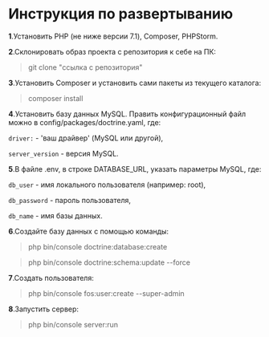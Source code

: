 
Инструкция по развертыванию
=============================================

**1**.Установить PHP (не ниже версии 7.1), Composer, PHPStorm.

**2**.Склонировать образ проекта с репозитория к себе на ПК:
>git clone "ссылка с репозитория"

**3**.Установить Composer и установить сами пакеты из текущего каталога:
>composer install

**4**.Установить базу данных MySQL. Править конфигурационный файл можно в config/packages/doctrine.yaml,
где:

`driver:` - 'ваш драйвер' (MySQL или другой),

`server_version` - версия MySQL.

**5**.В файле .env, в строке DATABASE_URL, указать параметры MySQL, где:

`db_user` - имя локального пользователя (например: root),

`db_password` - пароль пользователя,

`db_name` - имя базы данных.

**6**.Создайте базу данных с помощью команды:
>php bin/console doctrine:database:create

>php bin/console doctrine:schema:update --force

**7**.Создать пользователя:
>php bin/console fos:user:create --super-admin

**8**.Запустить сервер:
>php bin/console server:run